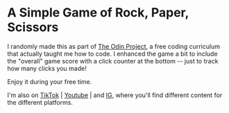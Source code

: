 # A Simple Game of Rock, Paper, Scissors

I randomly made this as part of [The Odin Project][1], a free coding curriculum that actually taught me how to code. I enhanced the game a bit to include the "overall" game score with a click counter at the bottom -- just to track how many clicks you made!

Enjoy it during your free time.

I'm also on [TikTok][2] | [Youtube][3] | and [IG][4], where you'll find different content for the different platforms.

[1]: https://www.theodinproject.com
[2]: https://www.tiktok.com/@victoroyedeji
[3]: https://www.youtube.com/channel/UCN1XvsGxqWXaGca2H45sIIw
[4]: https://www.instagram.com/itsvictoroyedeji/